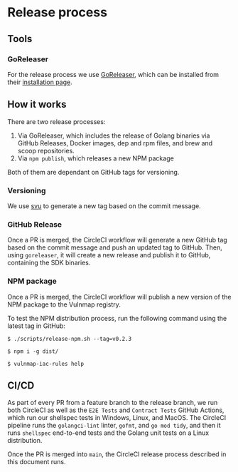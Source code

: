# Release process

## Tools

### GoReleaser

For the release process we use [GoReleaser](https://goreleaser.com/), which can be installed from their [installation page](https://goreleaser.com/install/).

## How it works

There are two release processes:
1. Via GoReleaser, which includes the release of Golang binaries via GitHub Releases, Docker images, dep and rpm files, and brew and scoop repositories.
2. Via `npm publish`, which releases a new NPM package

Both of them are dependant on GitHub tags for versioning.

### Versioning

We use [svu](https://github.com/caarlos0/svu) to generate a new tag based on the commit message. 

### GitHub Release

Once a PR is merged, the CircleCI workflow will generate a new GitHub tag based on the commit message and push an updated tag to GitHub. Then, using `goreleaser`, it will create a new release and publish it to GitHub, containing the SDK binaries.

### NPM package

Once a PR is merged, the CircleCI workflow will publish a new version of the NPM package to the Vulnmap registry.

To test the NPM distribution process, run the following command using the latest tag in GitHub:
```
$ ./scripts/release-npm.sh --tag=v0.2.3

$ npm i -g dist/

$ vulnmap-iac-rules help
```


## CI/CD
As part of every PR from a feature branch to the release branch, we run both CircleCI as well as the `E2E Tests` and `Contract Tests` GitHub Actions, which run our shellspec tests in Windows, Linux, and MacOS. The CircleCI pipeline runs the `golangci-lint` linter, `gofmt`, and `go mod tidy`, and then it runs `shellspec` end-to-end tests and the Golang unit tests on a Linux distribution.

Once the PR is merged into `main`, the CircleCI release process described in this document runs.

